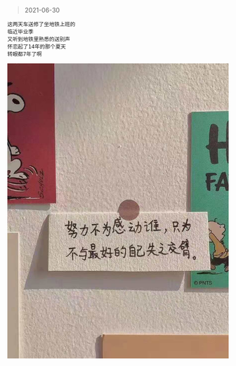>2021-06-30


```
这两天车送修了坐地铁上班的
临近毕业季
又听到地铁里熟悉的送别声
怀恋起了14年的那个夏天
转眼都7年了啊
```

![](../../images/2021-06-30.jpeg)